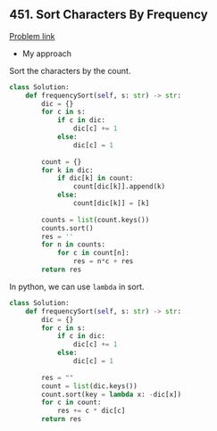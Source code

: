 ## 451. Sort Characters By Frequency

[Problem link](https://leetcode.com/problems/sort-characters-by-frequency/)

- My approach

Sort the characters by the count.

```python
class Solution:
    def frequencySort(self, s: str) -> str:
        dic = {}
        for c in s:
            if c in dic:
                dic[c] += 1
            else:
                dic[c] = 1
        
        count = {}
        for k in dic:
            if dic[k] in count:
                count[dic[k]].append(k)
            else:
                count[dic[k]] = [k]
        
        counts = list(count.keys())
        counts.sort()
        res = ''
        for n in counts:
            for c in count[n]:
                res = n*c + res
        return res
```


In python, we can use `lambda` in sort.

```python
class Solution:
    def frequencySort(self, s: str) -> str:
        dic = {}
        for c in s:
            if c in dic:
                dic[c] += 1
            else:
                dic[c] = 1
        
        res = ""
        count = list(dic.keys())
        count.sort(key = lambda x: -dic[x])
        for c in count:
            res += c * dic[c]
        return res
```
